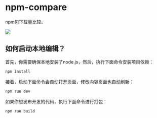 # npm-compare
npm包下载量比较。

<img align="center" src="https://github.com/yelloxing/npm-compare/blob/master/src/asset/npm.png">

如何启动本地编辑？
--------------------------------------
首先，你需要确保本地安装了node.js，然后，执行下面命令安装项目依赖：

```bash
npm install
```

接着，启动下面命令会自动打开页面，修改内容页面也自动刷新：

```bash
npm run dev
```

如果你想发布开发的代码，执行下面命令进行打包：

```bash
npm run build
```
